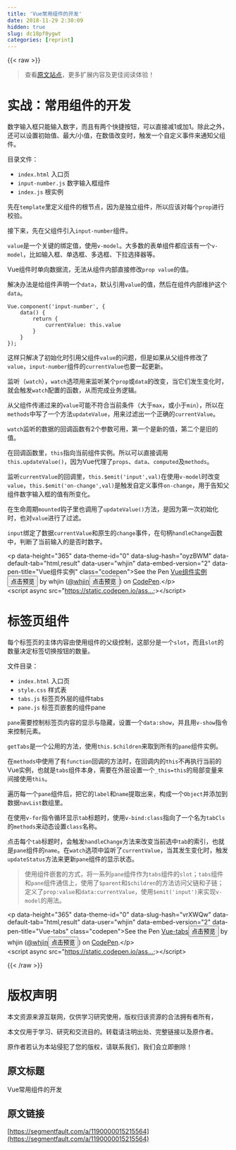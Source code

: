 ```yaml
---
title: 'Vue常用组件的开发' 
date: 2018-11-29 2:30:09
hidden: true
slug: dc18pf0ygwt
categories: [reprint]
---
```


{{< raw >}}
<blockquote>&#x67E5;&#x770B;<a href="https://whjin.github.io/full-stack-development/" rel="nofollow noreferrer" target="_blank">&#x539F;&#x6587;&#x7AD9;&#x70B9;</a>&#xFF0C;&#x66F4;&#x591A;&#x6269;&#x5C55;&#x5185;&#x5BB9;&#x53CA;&#x66F4;&#x4F73;&#x9605;&#x8BFB;&#x4F53;&#x9A8C;&#xFF01;</blockquote><h1 id="articleHeader0">&#x5B9E;&#x6218;&#xFF1A;&#x5E38;&#x7528;&#x7EC4;&#x4EF6;&#x7684;&#x5F00;&#x53D1;</h1><p>&#x6570;&#x5B57;&#x8F93;&#x5165;&#x6846;&#x53EA;&#x80FD;&#x8F93;&#x5165;&#x6570;&#x5B57;&#xFF0C;&#x800C;&#x4E14;&#x6709;&#x4E24;&#x4E2A;&#x5FEB;&#x6377;&#x6309;&#x94AE;&#xFF0C;&#x53EF;&#x4EE5;&#x76F4;&#x63A5;&#x51CF;1&#x6216;&#x52A0;1&#x3002;&#x9664;&#x6B64;&#x4E4B;&#x5916;&#xFF0C;&#x8FD8;&#x53EF;&#x4EE5;&#x8BBE;&#x7F6E;&#x521D;&#x59CB;&#x503C;&#x3001;&#x6700;&#x5927;/&#x5C0F;&#x503C;&#xFF0C;&#x5728;&#x6570;&#x503C;&#x6539;&#x53D8;&#x65F6;&#xFF0C;&#x89E6;&#x53D1;&#x4E00;&#x4E2A;&#x81EA;&#x5B9A;&#x4E49;&#x4E8B;&#x4EF6;&#x6765;&#x901A;&#x77E5;&#x7236;&#x7EC4;&#x4EF6;&#x3002;</p><p>&#x76EE;&#x5F55;&#x6587;&#x4EF6;&#xFF1A;</p><ul><li><code>index.html</code> &#x5165;&#x53E3;&#x9875;</li><li><code>input-number.js</code> &#x6570;&#x5B57;&#x8F93;&#x5165;&#x6846;&#x7EC4;&#x4EF6;</li><li><code>index.js</code> &#x6839;&#x5B9E;&#x4F8B;</li></ul><p>&#x5148;&#x5728;<code>template</code>&#x91CC;&#x5B9A;&#x4E49;&#x7EC4;&#x4EF6;&#x7684;&#x6839;&#x8282;&#x70B9;&#xFF0C;&#x56E0;&#x4E3A;&#x662F;&#x72EC;&#x7ACB;&#x7EC4;&#x4EF6;&#xFF0C;&#x6240;&#x4EE5;&#x5E94;&#x8BE5;&#x5BF9;&#x6BCF;&#x4E2A;<code>prop</code>&#x8FDB;&#x884C;&#x6821;&#x9A8C;&#x3002;</p><p>&#x63A5;&#x4E0B;&#x6765;&#xFF0C;&#x5148;&#x5728;&#x7236;&#x7EC4;&#x4EF6;&#x5F15;&#x5165;<code>input-number</code>&#x7EC4;&#x4EF6;&#x3002;</p><p><code>value</code>&#x662F;&#x4E00;&#x4E2A;&#x5173;&#x952E;&#x7684;&#x7ED1;&#x5B9A;&#x503C;&#xFF0C;&#x4F7F;&#x7528;<code>v-model</code>&#x3002;&#x5927;&#x591A;&#x6570;&#x7684;&#x8868;&#x5355;&#x7EC4;&#x4EF6;&#x90FD;&#x5E94;&#x8BE5;&#x6709;&#x4E00;&#x4E2A;<code>v-model</code>&#xFF0C;&#x6BD4;&#x5982;&#x8F93;&#x5165;&#x6846;&#x3001;&#x5355;&#x9009;&#x6846;&#x3001;&#x591A;&#x9009;&#x6846;&#x3001;&#x4E0B;&#x62C9;&#x9009;&#x62E9;&#x5668;&#x7B49;&#x3002;</p><p>Vue&#x7EC4;&#x4EF6;&#x65F6;&#x5355;&#x5411;&#x6570;&#x636E;&#x6D41;&#xFF0C;&#x65E0;&#x6CD5;&#x4ECE;&#x7EC4;&#x4EF6;&#x5185;&#x90E8;&#x76F4;&#x63A5;&#x4FEE;&#x6539;<code>prop value</code>&#x7684;&#x503C;&#x3002;</p><p>&#x89E3;&#x51B3;&#x529E;&#x6CD5;&#x662F;&#x7ED9;&#x7EC4;&#x4EF6;&#x58F0;&#x660E;&#x4E00;&#x4E2A;<code>data</code>&#xFF0C;&#x9ED8;&#x8BA4;&#x5F15;&#x7528;<code>value</code>&#x7684;&#x503C;&#xFF0C;&#x7136;&#x540E;&#x5728;&#x7EC4;&#x4EF6;&#x5185;&#x90E8;&#x7EF4;&#x62A4;&#x8FD9;&#x4E2A;<code>data</code>&#x3002;</p><div class="widget-codetool" style="display:none"><div class="widget-codetool--inner"><span class="selectCode code-tool" data-toggle="tooltip" data-placement="top" title="" data-original-title="&#x5168;&#x9009;"></span> <span type="button" class="copyCode code-tool" data-toggle="tooltip" data-placement="top" data-clipboard-text="Vue.component(&apos;input-number&apos;, {
    data() {
        return {
            currentValue: this.value
        }
    }
});
" title="" data-original-title="&#x590D;&#x5236;"></span> <span type="button" class="saveToNote code-tool" data-toggle="tooltip" data-placement="top" title="" data-original-title="&#x653E;&#x8FDB;&#x7B14;&#x8BB0;"></span></div></div><pre class="hljs kotlin"><code>Vue.component(<span class="hljs-string">&apos;input-number&apos;</span>, {
    <span class="hljs-keyword">data</span>() {
        <span class="hljs-keyword">return</span> {
            currentValue: <span class="hljs-keyword">this</span>.value
        }
    }
});
</code></pre><p>&#x8FD9;&#x6837;&#x53EA;&#x89E3;&#x51B3;&#x4E86;&#x521D;&#x59CB;&#x5316;&#x65F6;&#x5F15;&#x7528;&#x7236;&#x7EC4;&#x4EF6;<code>value</code>&#x7684;&#x95EE;&#x9898;&#xFF0C;&#x4F46;&#x662F;&#x5982;&#x679C;&#x4ECE;&#x7236;&#x7EC4;&#x4EF6;&#x4FEE;&#x6539;&#x4E86;<code>value</code>&#xFF0C;<code>input-number</code>&#x7EC4;&#x4EF6;&#x7684;<code>currentValue</code>&#x4E5F;&#x8981;&#x4E00;&#x8D77;&#x66F4;&#x65B0;&#x3002;</p><p>&#x76D1;&#x542C;&#xFF08;<code>watch</code>&#xFF09;&#xFF0C;<code>watch</code>&#x9009;&#x9879;&#x7528;&#x6765;&#x76D1;&#x542C;&#x67D0;&#x4E2A;<code>prop</code>&#x6216;<code>data</code>&#x7684;&#x6539;&#x53D8;&#xFF0C;&#x5F53;&#x5B83;&#x4EEC;&#x53D1;&#x751F;&#x53D8;&#x5316;&#x65F6;&#xFF0C;&#x5C31;&#x4F1A;&#x89E6;&#x53D1;<code>watch</code>&#x914D;&#x7F6E;&#x7684;&#x51FD;&#x6570;&#xFF0C;&#x4ECE;&#x800C;&#x5B8C;&#x6210;&#x4E1A;&#x52A1;&#x903B;&#x8F91;&#x3002;</p><p>&#x4ECE;&#x7236;&#x7EC4;&#x4EF6;&#x4F20;&#x9012;&#x8FC7;&#x6765;&#x7684;<code>value</code>&#x53EF;&#x80FD;&#x4E0D;&#x7B26;&#x5408;&#x5F53;&#x524D;&#x6761;&#x4EF6;&#xFF08;&#x5927;&#x4E8E;<code>max</code>&#xFF0C;&#x6216;&#x5C0F;&#x4E8E;<code>min</code>&#xFF09;&#xFF0C;&#x6240;&#x4EE5;&#x5728;<code>methods</code>&#x4E2D;&#x5199;&#x4E86;&#x4E00;&#x4E2A;&#x65B9;&#x6CD5;<code>updateValue</code>&#xFF0C;&#x7528;&#x6765;&#x8FC7;&#x6EE4;&#x51FA;&#x4E00;&#x4E2A;&#x6B63;&#x786E;&#x7684;<code>currentValue</code>&#x3002;</p><p><code>watch</code>&#x76D1;&#x542C;&#x7684;&#x6570;&#x636E;&#x7684;&#x56DE;&#x8C03;&#x51FD;&#x6570;&#x6709;2&#x4E2A;&#x53C2;&#x6570;&#x53EF;&#x7528;&#xFF0C;&#x7B2C;&#x4E00;&#x4E2A;&#x662F;&#x65B0;&#x7684;&#x503C;&#xFF0C;&#x7B2C;&#x4E8C;&#x4E2A;&#x662F;&#x65E7;&#x7684;&#x503C;&#x3002;</p><p>&#x5728;&#x56DE;&#x8C03;&#x51FD;&#x6570;&#x91CC;&#xFF0C;<code>this</code>&#x6307;&#x5411;&#x5F53;&#x524D;&#x7EC4;&#x4EF6;&#x5B9E;&#x4F8B;&#x3002;&#x6240;&#x4EE5;&#x53EF;&#x4EE5;&#x76F4;&#x63A5;&#x8C03;&#x7528;<code>this.updateValue()</code>&#xFF0C;&#x56E0;&#x4E3A;Vue&#x4EE3;&#x7406;&#x4E86;<code>props</code>&#x3001;<code>data</code>&#x3001;<code>computed</code>&#x53CA;<code>methods</code>&#x3002;</p><p>&#x76D1;&#x542C;<code>currentValue</code>&#x7684;&#x56DE;&#x8C03;&#x91CC;&#xFF0C;<code>this.$emit(&apos;input&apos;,val)</code>&#x5728;&#x4F7F;&#x7528;<code>v-model</code>&#x65F6;&#x6539;&#x53D8;<code>value</code>&#xFF0C;<code>this.$emit(&apos;on-change&apos;,val)</code>&#x662F;&#x89E6;&#x53D1;&#x81EA;&#x5B9A;&#x4E49;&#x4E8B;&#x4EF6;<code>on-change</code>&#xFF0C;&#x7528;&#x4E8E;&#x544A;&#x77E5;&#x7236;&#x7EC4;&#x4EF6;&#x6570;&#x5B57;&#x8F93;&#x5165;&#x6846;&#x7684;&#x503C;&#x6709;&#x6240;&#x53D8;&#x5316;&#x3002;</p><p>&#x5728;&#x751F;&#x547D;&#x5468;&#x671F;<code>mounted</code>&#x94A9;&#x5B50;&#x91CC;&#x4E5F;&#x8C03;&#x7528;&#x4E86;<code>updateValue()</code>&#x65B9;&#x6CD5;&#xFF0C;&#x662F;&#x56E0;&#x4E3A;&#x7B2C;&#x4E00;&#x6B21;&#x521D;&#x59CB;&#x5316;&#x65F6;&#xFF0C;&#x4E5F;&#x5BF9;<code>value</code>&#x8FDB;&#x884C;&#x4E86;&#x8FC7;&#x6EE4;&#x3002;</p><p><code>input</code>&#x7ED1;&#x5B9A;&#x4E86;&#x6570;&#x636E;<code>currentValue</code>&#x548C;&#x539F;&#x751F;&#x7684;<code>change</code>&#x4E8B;&#x4EF6;&#xFF0C;&#x5728;&#x53E5;&#x67C4;<code>handleChange</code>&#x51FD;&#x6570;&#x4E2D;&#xFF0C;&#x5224;&#x65AD;&#x4E86;&#x5F53;&#x524D;&#x8F93;&#x5165;&#x7684;&#x662F;&#x5426;&#x65F6;&#x6570;&#x5B57;&#x3002;</p><p>&lt;p data-height=&quot;365&quot; data-theme-id=&quot;0&quot; data-slug-hash=&quot;oyzBWM&quot; data-default-tab=&quot;html,result&quot; data-user=&quot;whjin&quot; data-embed-version=&quot;2&quot; data-pen-title=&quot;Vue&#x7EC4;&#x4EF6;&#x5B9E;&#x4F8B;&quot; class=&quot;codepen&quot;&gt;See the Pen <a href="https://codepen.io/whjin/pen/oyzBWM/" rel="nofollow noreferrer" target="_blank">Vue&#x7EC4;&#x4EF6;&#x5B9E;&#x4F8B;</a><button class="btn btn-xs btn-default ml10 preview" data-url="whjin/pen/oyzBWM/" data-typeid="3">&#x70B9;&#x51FB;&#x9884;&#x89C8;</button> by whjin (<a href="https://codepen.io/whjin" rel="nofollow noreferrer" target="_blank">@whjin</a><button class="btn btn-xs btn-default ml10 preview" data-url="whjin" data-typeid="3">&#x70B9;&#x51FB;&#x9884;&#x89C8;</button>) on <a href="https://codepen.io" rel="nofollow noreferrer" target="_blank">CodePen</a>.&lt;/p&gt;<br>&lt;script async src=&quot;<a href="https://static.codepen.io/assets/embed/ei.js&amp;quot" rel="nofollow noreferrer" target="_blank">https://static.codepen.io/ass...</a>;&gt;&lt;/script&gt;</p><h1 id="articleHeader1">&#x6807;&#x7B7E;&#x9875;&#x7EC4;&#x4EF6;</h1><p>&#x6BCF;&#x4E2A;&#x6807;&#x7B7E;&#x9875;&#x7684;&#x4E3B;&#x4F53;&#x5185;&#x5BB9;&#x7531;&#x4F7F;&#x7528;&#x7EC4;&#x4EF6;&#x7684;&#x7236;&#x7EA7;&#x63A7;&#x5236;&#xFF0C;&#x8FD9;&#x90E8;&#x5206;&#x662F;&#x4E00;&#x4E2A;<code>slot</code>&#xFF0C;&#x800C;&#x4E14;<code>slot</code>&#x7684;&#x6570;&#x91CF;&#x51B3;&#x5B9A;&#x6807;&#x7B7E;&#x5207;&#x6362;&#x6309;&#x94AE;&#x7684;&#x6570;&#x91CF;&#x3002;</p><p>&#x6587;&#x4EF6;&#x76EE;&#x5F55;&#xFF1A;</p><ul><li><code>index.html</code> &#x5165;&#x53E3;&#x9875;</li><li><code>style.css</code> &#x6837;&#x5F0F;&#x8868;</li><li><code>tabs.js</code> &#x6807;&#x7B7E;&#x9875;&#x5916;&#x5C42;&#x7684;&#x7EC4;&#x4EF6;tabs</li><li><code>pane.js</code> &#x6807;&#x7B7E;&#x9875;&#x5D4C;&#x5957;&#x7684;&#x7EC4;&#x4EF6;pane</li></ul><p><code>pane</code>&#x9700;&#x8981;&#x63A7;&#x5236;&#x6807;&#x7B7E;&#x9875;&#x5185;&#x5BB9;&#x7684;&#x663E;&#x793A;&#x4E0E;&#x9690;&#x85CF;&#xFF0C;&#x8BBE;&#x7F6E;&#x4E00;&#x4E2A;<code>data:show</code>&#xFF0C;&#x5E76;&#x4E14;&#x7528;<code>v-show</code>&#x6307;&#x4EE4;&#x6765;&#x63A7;&#x5236;&#x5143;&#x7D20;&#x3002;</p><p><code>getTabs</code>&#x662F;&#x4E00;&#x4E2A;&#x516C;&#x7528;&#x7684;&#x65B9;&#x6CD5;&#xFF0C;&#x4F7F;&#x7528;<code>this.$children</code>&#x6765;&#x53D6;&#x5230;&#x6240;&#x6709;&#x7684;<code>pane</code>&#x7EC4;&#x4EF6;&#x5B9E;&#x4F8B;&#x3002;</p><p>&#x5728;<code>methods</code>&#x4E2D;&#x4F7F;&#x7528;&#x4E86;&#x6709;<code>function</code>&#x56DE;&#x8C03;&#x7684;&#x65B9;&#x6CD5;&#x65F6;&#xFF0C;&#x5728;&#x56DE;&#x8C03;&#x5185;&#x7684;<code>this</code>&#x4E0D;&#x518D;&#x6267;&#x884C;&#x5F53;&#x524D;&#x7684;Vue&#x5B9E;&#x4F8B;&#xFF0C;&#x4E5F;&#x5C31;&#x662F;<code>tabs</code>&#x7EC4;&#x4EF6;&#x672C;&#x8EAB;&#xFF0C;&#x9700;&#x8981;&#x5728;&#x5916;&#x5C42;&#x8BBE;&#x7F6E;&#x4E00;&#x4E2A;<code>_this=this</code>&#x7684;&#x5C40;&#x90E8;&#x53D8;&#x91CF;&#x6765;&#x95F4;&#x63A5;&#x4F7F;&#x7528;<code>this</code>&#x3002;</p><p>&#x904D;&#x5386;&#x6BCF;&#x4E00;&#x4E2A;<code>pane</code>&#x7EC4;&#x4EF6;&#x540E;&#xFF0C;&#x628A;&#x5B83;&#x7684;<code>label</code>&#x548C;<code>name</code>&#x63D0;&#x53D6;&#x51FA;&#x6765;&#xFF0C;&#x6784;&#x6210;&#x4E00;&#x4E2A;<code>Object</code>&#x5E76;&#x6DFB;&#x52A0;&#x5230;&#x6570;&#x636E;<code>navList</code>&#x6570;&#x7EC4;&#x91CC;&#x3002;</p><p>&#x5728;&#x4F7F;&#x7528;<code>v-for</code>&#x6307;&#x4EE4;&#x5FAA;&#x73AF;&#x663E;&#x793A;<code>tab</code>&#x6807;&#x9898;&#x65F6;&#xFF0C;&#x4F7F;&#x7528;<code>v-bind:class</code>&#x6307;&#x5411;&#x4E86;&#x4E00;&#x4E2A;&#x540D;&#x4E3A;<code>tabCls</code>&#x7684;<code>methods</code>&#x6765;&#x52A8;&#x6001;&#x8BBE;&#x7F6E;<code>class</code>&#x540D;&#x79F0;&#x3002;</p><p>&#x70B9;&#x51FB;&#x6BCF;&#x4E2A;<code>tab</code>&#x6807;&#x9898;&#x65F6;&#xFF0C;&#x4F1A;&#x89E6;&#x53D1;<code>handleChange</code>&#x65B9;&#x6CD5;&#x6765;&#x6539;&#x53D8;&#x5F53;&#x524D;&#x9009;&#x4E2D;<code>tab</code>&#x7684;&#x7D22;&#x5F15;&#xFF0C;&#x4E5F;&#x5C31;&#x662F;<code>pane</code>&#x7EC4;&#x4EF6;&#x7684;<code>name</code>&#x3002;&#x5728;<code>watch</code>&#x9009;&#x9879;&#x4E2D;&#x76D1;&#x542C;&#x4E86;<code>currentValue</code>&#xFF0C;&#x5F53;&#x5176;&#x53D1;&#x751F;&#x53D8;&#x5316;&#x65F6;&#xFF0C;&#x89E6;&#x53D1;<code>updateStatus</code>&#x65B9;&#x6CD5;&#x6765;&#x66F4;&#x65B0;<code>pane</code>&#x7EC4;&#x4EF6;&#x7684;&#x663E;&#x793A;&#x72B6;&#x6001;&#x3002;</p><blockquote>&#x4F7F;&#x7528;&#x7EC4;&#x4EF6;&#x5D4C;&#x5957;&#x7684;&#x65B9;&#x5F0F;&#xFF0C;&#x5C06;&#x4E00;&#x7CFB;&#x5217;<code>pane</code>&#x7EC4;&#x4EF6;&#x4F5C;&#x4E3A;<code>tabs</code>&#x7EC4;&#x4EF6;&#x7684;<code>slot</code>&#xFF1B;<code>tabs</code>&#x7EC4;&#x4EF6;&#x548C;<code>pane</code>&#x7EC4;&#x4EF6;&#x901A;&#x4FE1;&#x4E0A;&#xFF0C;&#x4F7F;&#x7528;&#x4E86;<code>$parent</code>&#x548C;<code>$children</code>&#x7684;&#x65B9;&#x6CD5;&#x8BBF;&#x95EE;&#x7236;&#x94FE;&#x548C;&#x5B50;&#x94FE;&#xFF1B;&#x5B9A;&#x4E49;&#x4E86;<code>prop:value</code>&#x548C;<code>data:currentValue</code>&#xFF0C;&#x4F7F;&#x7528;<code>$emit(&apos;input&apos;)</code>&#x6765;&#x5B9E;&#x73B0;<code>v-model</code>&#x7684;&#x7528;&#x6CD5;&#x3002;</blockquote><p>&lt;p data-height=&quot;365&quot; data-theme-id=&quot;0&quot; data-slug-hash=&quot;vrXWQw&quot; data-default-tab=&quot;html,result&quot; data-user=&quot;whjin&quot; data-embed-version=&quot;2&quot; data-pen-title=&quot;Vue-tabs&quot; class=&quot;codepen&quot;&gt;See the Pen <a href="https://codepen.io/whjin/pen/vrXWQw/" rel="nofollow noreferrer" target="_blank">Vue-tabs</a><button class="btn btn-xs btn-default ml10 preview" data-url="whjin/pen/vrXWQw/" data-typeid="3">&#x70B9;&#x51FB;&#x9884;&#x89C8;</button> by whjin (<a href="https://codepen.io/whjin" rel="nofollow noreferrer" target="_blank">@whjin</a><button class="btn btn-xs btn-default ml10 preview" data-url="whjin" data-typeid="3">&#x70B9;&#x51FB;&#x9884;&#x89C8;</button>) on <a href="https://codepen.io" rel="nofollow noreferrer" target="_blank">CodePen</a>.&lt;/p&gt;<br>&lt;script async src=&quot;<a href="https://static.codepen.io/assets/embed/ei.js&amp;quot" rel="nofollow noreferrer" target="_blank">https://static.codepen.io/ass...</a>;&gt;&lt;/script&gt;</p>
{{< /raw >}}

# 版权声明
本文资源来源互联网，仅供学习研究使用，版权归该资源的合法拥有者所有，

本文仅用于学习、研究和交流目的。转载请注明出处、完整链接以及原作者。

原作者若认为本站侵犯了您的版权，请联系我们，我们会立即删除！

## 原文标题
Vue常用组件的开发

## 原文链接
[https://segmentfault.com/a/1190000015215564](https://segmentfault.com/a/1190000015215564)

